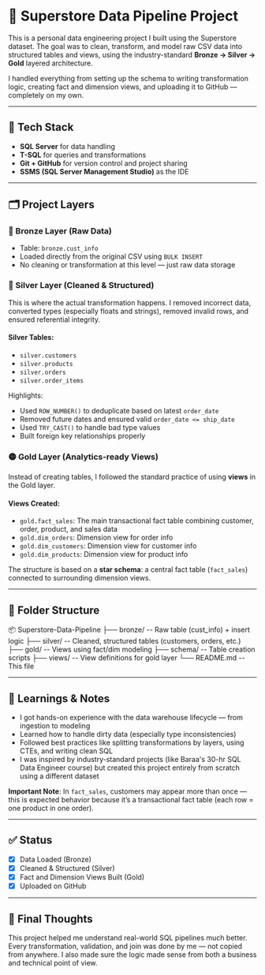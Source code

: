 # 🛒 Superstore Data Pipeline Project

This is a personal data engineering project I built using the Superstore dataset. The goal was to clean, transform, and model raw CSV data into structured tables and views, using the industry-standard **Bronze → Silver → Gold** layered architecture.

I handled everything from setting up the schema to writing transformation logic, creating fact and dimension views, and uploading it to GitHub — completely on my own.

---

## 🔧 Tech Stack

- **SQL Server** for data handling
- **T-SQL** for queries and transformations
- **Git + GitHub** for version control and project sharing
- **SSMS (SQL Server Management Studio)** as the IDE

---

## 🗂️ Project Layers

### 🔹 Bronze Layer (Raw Data)
- Table: `bronze.cust_info`
- Loaded directly from the original CSV using `BULK INSERT`
- No cleaning or transformation at this level — just raw data storage

### 🔸 Silver Layer (Cleaned & Structured)
This is where the actual transformation happens. I removed incorrect data, converted types (especially floats and strings), removed invalid rows, and ensured referential integrity.

#### Silver Tables:
- `silver.customers`
- `silver.products`
- `silver.orders`
- `silver.order_items`

Highlights:
- Used `ROW_NUMBER()` to deduplicate based on latest `order_date`
- Removed future dates and ensured valid `order_date <= ship_date`
- Used `TRY_CAST()` to handle bad type values
- Built foreign key relationships properly

### 🟡 Gold Layer (Analytics-ready Views)
Instead of creating tables, I followed the standard practice of using **views** in the Gold layer.

#### Views Created:
- `gold.fact_sales`: The main transactional fact table combining customer, order, product, and sales data
- `gold.dim_orders`: Dimension view for order info
- `gold.dim_customers`: Dimension view for customer info
- `gold.dim_products`: Dimension view for product info

The structure is based on a **star schema**: a central fact table (`fact_sales`) connected to surrounding dimension views.

---

## 📁 Folder Structure

📦 Superstore-Data-Pipeline
├── bronze/ -- Raw table (cust_info) + insert logic
├── silver/ -- Cleaned, structured tables (customers, orders, etc.)
├── gold/ -- Views using fact/dim modeling
├── schema/ -- Table creation scripts
├── views/ -- View definitions for gold layer
└── README.md -- This file


---

## 🧠 Learnings & Notes

- I got hands-on experience with the data warehouse lifecycle — from ingestion to modeling
- Learned how to handle dirty data (especially type inconsistencies)
- Followed best practices like splitting transformations by layers, using CTEs, and writing clean SQL
- I was inspired by industry-standard projects (like Baraa's 30-hr SQL Data Engineer course) but created this project entirely from scratch using a different dataset

**Important Note**: In `fact_sales`, customers may appear more than once — this is expected behavior because it’s a transactional fact table (each row = one product in one order).

---

## ✅ Status

- [x] Data Loaded (Bronze)
- [x] Cleaned & Structured (Silver)
- [x] Fact and Dimension Views Built (Gold)
- [x] Uploaded on GitHub

---

## 📌 Final Thoughts

This project helped me understand real-world SQL pipelines much better. Every transformation, validation, and join was done by me — not copied from anywhere. I also made sure the logic made sense from both a business and technical point of view.

